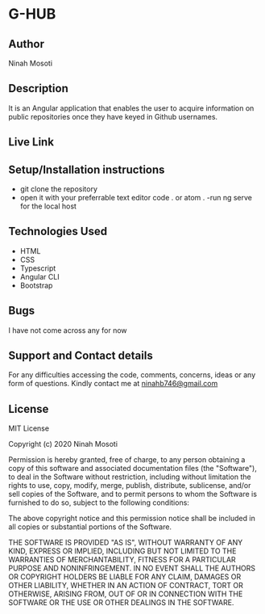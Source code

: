 # G-HUB

## Author
Ninah Mosoti

## Description
It is an Angular application that enables the user to acquire information on public repositories once they have keyed in Github usernames.

## Live Link


## Setup/Installation instructions
- git clone the repository
- open it with your preferrable text editor code . or atom .
-run ng serve for the local host 

## Technologies Used
- HTML
- CSS 
- Typescript
- Angular CLI
- Bootstrap

## Bugs
I have not come across any for now

## Support and Contact details
For any difficulties accessing the code, comments, concerns, ideas or any form of questions. Kindly contact me at ninahb746@gmail.com

## License
MIT License

Copyright (c) 2020 Ninah Mosoti

Permission is hereby granted, free of charge, to any person obtaining a copy of this software and associated documentation files (the "Software"), to deal in the Software without restriction, including without limitation the rights to use, copy, modify, merge, publish, distribute, sublicense, and/or sell copies of the Software, and to permit persons to whom the Software is furnished to do so, subject to the following conditions:

The above copyright notice and this permission notice shall be included in all copies or substantial portions of the Software.

THE SOFTWARE IS PROVIDED "AS IS", WITHOUT WARRANTY OF ANY KIND, EXPRESS OR IMPLIED, INCLUDING BUT NOT LIMITED TO THE WARRANTIES OF MERCHANTABILITY, FITNESS FOR A PARTICULAR PURPOSE AND NONINFRINGEMENT. IN NO EVENT SHALL THE AUTHORS OR COPYRIGHT HOLDERS BE LIABLE FOR ANY CLAIM, DAMAGES OR OTHER LIABILITY, WHETHER IN AN ACTION OF CONTRACT, TORT OR OTHERWISE, ARISING FROM, OUT OF OR IN CONNECTION WITH THE SOFTWARE OR THE USE OR OTHER DEALINGS IN THE SOFTWARE.
